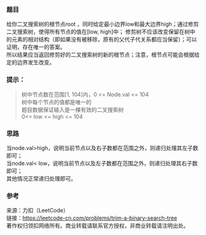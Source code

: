 ### 题目
给你二叉搜索树的根节点root ，同时给定最小边界low和最大边界high；通过修剪二叉搜索树，使得所有节点的值在[low, high]中；
修剪树不应该改变保留在树中的元素的相对结构（即如果没有被移除，原有的父代子代关系都应当保留）；可以证明，存在唯一的答案。  
所以结果应当返回修剪好的二叉搜索树的新的根节点；注意，根节点可能会根据给定的边界发生改变。

### 提示：
>树中节点数在范围[1, 104]内，0 <= Node.val <= 104  
>树中每个节点的值都是唯一的  
>题目数据保证输入是一棵有效的二叉搜索树  
>0<= low <= high <= 104  


### 思路
当node.val>high，说明当前节点以及右子数都在范围之外，则递归处理其左子数即可；    
当node.val< low，说明当前节点以及左子数都在范围之外，则递归处理其右子数即可；    
其他情况正常递归处理即可。

### 参考
来源：力扣（LeetCode）  
链接：https://leetcode-cn.com/problems/trim-a-binary-search-tree  
著作权归领扣网络所有。商业转载请联系官方授权，非商业转载请注明出处。
